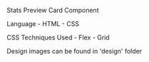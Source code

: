 Stats Preview Card Component

Language
    - HTML
    - CSS

CSS Techniques Used
    - Flex
    - Grid

Design images can be found in 'design' folder